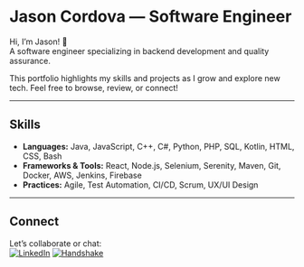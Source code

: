 # Jason Cordova — Software Engineer

Hi, I’m Jason! 👋  
A software engineer specializing in backend development and quality assurance.

This portfolio highlights my skills and projects as I grow and explore new tech. Feel free to browse, review, or connect!

---

## Skills

- **Languages:** Java, JavaScript, C++, C#, Python, PHP, SQL, Kotlin, HTML, CSS, Bash  
- **Frameworks & Tools:** React, Node.js, Selenium, Serenity, Maven, Git, Docker, AWS, Jenkins, Firebase  
- **Practices:** Agile, Test Automation, CI/CD, Scrum, UX/UI Design  

---

## Connect

Let’s collaborate or chat:  
[![LinkedIn](https://img.shields.io/badge/LinkedIn-0a66c2)](https://www.linkedin.com/in/jason-cordova/)
[![Handshake](https://img.shields.io/badge/Handshake-cdf687?logo=handshake&logoColor=%23000)](https://app.joinhandshake.com/profiles/nesg7w)
